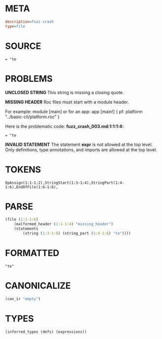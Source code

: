 # META
~~~ini
description=fuzz crash
type=file
~~~
# SOURCE
~~~roc
= "te
~~~
# PROBLEMS
**UNCLOSED STRING**
This string is missing a closing quote.

**MISSING HEADER**
Roc files must start with a module header.

For example:
        module [main]
or for an app:
        app [main!] { pf: platform "../basic-cli/platform.roc" }

Here is the problematic code:
**fuzz_crash_003.md:1:1:1:4:**
```roc
= "te
```


**INVALID STATEMENT**
The statement **expr** is not allowed at the top level.
Only definitions, type annotations, and imports are allowed at the top level.

# TOKENS
~~~zig
OpAssign(1:1-1:2),StringStart(1:3-1:4),StringPart(1:4-1:6),EndOfFile(1:6-1:6),
~~~
# PARSE
~~~clojure
(file (1:1-1:6)
	(malformed_header (1:1-1:4) "missing_header")
	(statements
		(string (1:3-1:6) (string_part (1:4-1:6) "te"))))
~~~
# FORMATTED
~~~roc
"te"
~~~
# CANONICALIZE
~~~clojure
(can_ir "empty")
~~~
# TYPES
~~~clojure
(inferred_types (defs) (expressions))
~~~